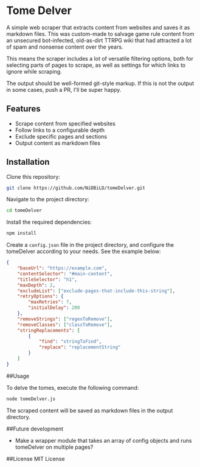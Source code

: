 # Tome Delver

A simple web scraper that extracts content from websites and saves it as markdown files. This was custom-made to salvage game rule content from an unsecured bot-infected, old-as-dirt TTRPG wiki that had attracted a lot of spam and nonsense content over the years.

This means the scraper includes a lot of versatile filtering options, both for selecting parts of pages to scrape, as well as settings for which links to ignore while scraping.

The output should be well-formed git-style markup. If this is not the output in some cases, push a PR, I'll be super happy.

## Features

- Scrape content from specified websites
- Follow links to a configurable depth
- Exclude specific pages and sections
- Output content as markdown files

## Installation

Clone this repository:

```bash
git clone https://github.com/NiDBiLD/tomeDelver.git
```

Navigate to the project directory:

```bash
cd tomeDelver
```

Install the required dependencies:

```bash
npm install
```

Create a `config.json` file in the project directory, and configure the tomeDelver according to your needs. See the example below:

```json
{
	"baseUrl": "https://example.com",
	"contentSelector": "#main-content",
	"titleSelector": "h1",
	"maxDepth": 2,
	"excludeList": ["exclude-pages-that-include-this-string"],
	"retryOptions": {
 		"maxRetries": 7,
 		"initialDelay": 200
	},
	"removeStrings": ["regexToRemove"],
	"removeClasses": ["classToRemove"],
	"stringReplacements": [
 		{
   			"find": "stringToFind",
   			"replace": "replacementString"
 		}
	]
}
```
##Usage

To delve the tomes, execute the following command:

```bash
node tomeDelver.js
```

The scraped content will be saved as markdown files in the output directory.

##Future development

- Make a wrapper module that takes an array of config objects and runs tomeDelver on multiple pages?


##License
MIT License

